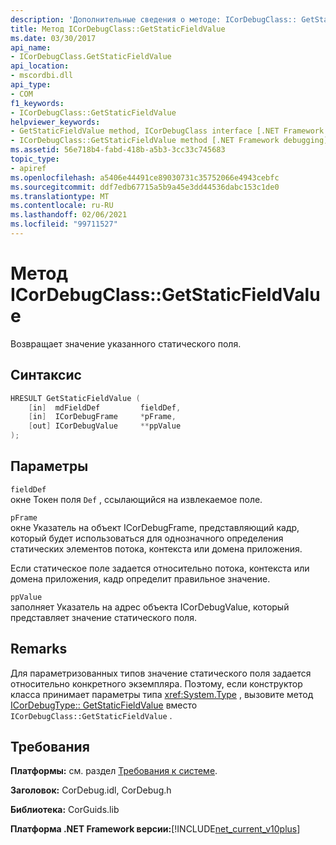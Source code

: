 ```yaml
---
description: 'Дополнительные сведения о методе: ICorDebugClass:: GetStaticFieldValue'
title: Метод ICorDebugClass::GetStaticFieldValue
ms.date: 03/30/2017
api_name:
- ICorDebugClass.GetStaticFieldValue
api_location:
- mscordbi.dll
api_type:
- COM
f1_keywords:
- ICorDebugClass::GetStaticFieldValue
helpviewer_keywords:
- GetStaticFieldValue method, ICorDebugClass interface [.NET Framework debugging]
- ICorDebugClass::GetStaticFieldValue method [.NET Framework debugging]
ms.assetid: 56e718b4-fabd-418b-a5b3-3cc33c745683
topic_type:
- apiref
ms.openlocfilehash: a5406e44491ce89030731c35752066e4943cebfc
ms.sourcegitcommit: ddf7edb67715a5b9a45e3dd44536dabc153c1de0
ms.translationtype: MT
ms.contentlocale: ru-RU
ms.lasthandoff: 02/06/2021
ms.locfileid: "99711527"
---
```

# <a name="icordebugclassgetstaticfieldvalue-method"></a>Метод ICorDebugClass::GetStaticFieldValue

Возвращает значение указанного статического поля.  
  
## <a name="syntax"></a>Синтаксис  
  
```cpp  
HRESULT GetStaticFieldValue (  
    [in]  mdFieldDef         fieldDef,  
    [in]  ICorDebugFrame     *pFrame,  
    [out] ICorDebugValue     **ppValue  
);  
```  
  
## <a name="parameters"></a>Параметры  

 `fieldDef`  
 окне Токен поля `Def` , ссылающийся на извлекаемое поле.  
  
 `pFrame`  
 окне Указатель на объект ICorDebugFrame, представляющий кадр, который будет использоваться для однозначного определения статических элементов потока, контекста или домена приложения.  
  
 Если статическое поле задается относительно потока, контекста или домена приложения, кадр определит правильное значение.  
  
 `ppValue`  
 заполняет Указатель на адрес объекта ICorDebugValue, который представляет значение статического поля.  
  
## <a name="remarks"></a>Remarks  

 Для параметризованных типов значение статического поля задается относительно конкретного экземпляра. Поэтому, если конструктор класса принимает параметры типа <xref:System.Type> , вызовите метод [ICorDebugType:: GetStaticFieldValue](icordebugtype-getstaticfieldvalue-method.md) вместо `ICorDebugClass::GetStaticFieldValue` .  
  
## <a name="requirements"></a>Требования  

 **Платформы:** см. раздел [Требования к системе](../../get-started/system-requirements.md).  
  
 **Заголовок:** CorDebug.idl, CorDebug.h  
  
 **Библиотека:** CorGuids.lib  
  
 **Платформа .NET Framework версии:**[!INCLUDE[net_current_v10plus](../../../../includes/net-current-v10plus-md.md)]
